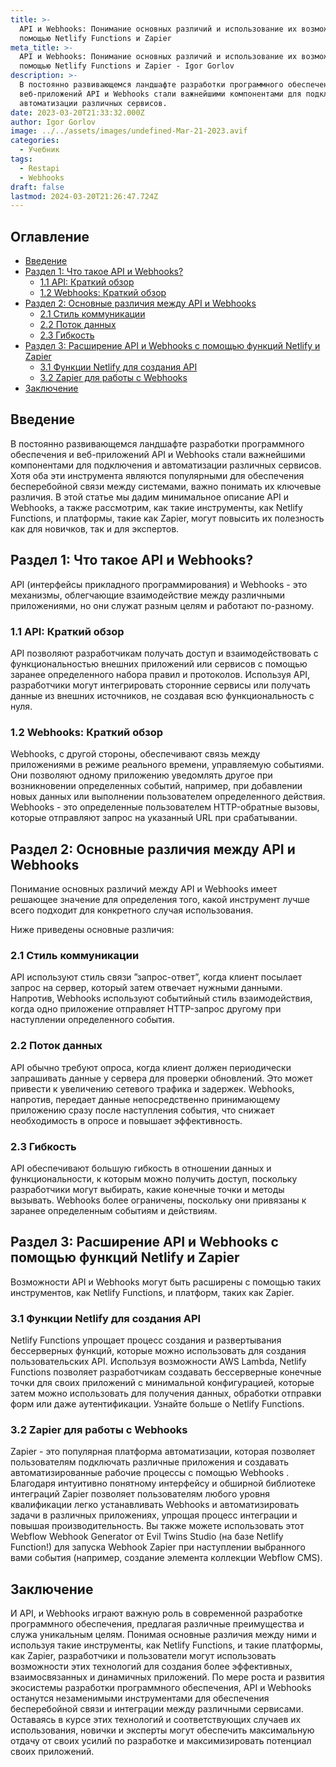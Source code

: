 ```yaml
---
title: >-
  API и Webhooks: Понимание основных различий и использование их возможностей с
  помощью Netlify Functions и Zapier
meta_title: >-
  API и Webhooks: Понимание основных различий и использование их возможностей с
  помощью Netlify Functions и Zapier - Igor Gorlov
description: >-
  В постоянно развивающемся ландшафте разработки программного обеспечения и
  веб-приложений API и Webhooks стали важнейшими компонентами для подключения и
  автоматизации различных сервисов.
date: 2023-03-20T21:33:32.000Z
author: Igor Gorlov
image: ../../assets/images/undefined-Mar-21-2023.avif
categories:
  - Учебник
tags:
  - Restapi
  - Webhooks
draft: false
lastmod: 2024-03-20T21:26:47.724Z
---
```


<!-- wp:rank-math/toc-block {"title":"Оглавление","headings":[{"key":"d3619f0b-c39e-490f-bdfa-4c5ef15ff6d6","content":"Введение","level":2,"link":"#введение","disable":false,"isUpdated":false,"isGeneratedLink":true},{"key":"cae68e33-d91a-49fd-9f11-a9d2da5da6df","content":"Раздел 1: Что такое API и Webhooks?","level":2,"link":"#раздел-1-что-такое-api-и-webhooks","disable":false,"isUpdated":false,"isGeneratedLink":true},{"key":"392a44e6-22d6-4d96-a83d-7ebeffd60663","content":"1.1 API: Краткий обзор","level":3,"link":"#1-1-api-краткий-обзор","disable":false,"isUpdated":false,"isGeneratedLink":true},{"key":"6277ab5c-ae35-42b5-9eab-e8da67370b3c","content":"1.2 Webhooks: Краткий обзор","level":3,"link":"#1-2-webhooks-краткий-обзор","disable":false,"isUpdated":false,"isGeneratedLink":true},{"key":"bddf9ee4-7857-42a0-96a7-fe07955d4f36","content":"Раздел 2: Основные различия между API и Webhooks","level":2,"link":"#раздел-2-основные-различия-между-api-и-webhooks","disable":false,"isUpdated":false,"isGeneratedLink":true},{"key":"04f14f95-f156-43a2-a7ee-f84aa6f4b8e2","content":"2.1 Стиль коммуникации","level":3,"link":"#2-1-стиль-коммуникации","disable":false,"isUpdated":false,"isGeneratedLink":true},{"key":"0a2f10ca-408f-4549-be5f-28be7b08a177","content":"2.2 Поток данных","level":3,"link":"#2-2-поток-данных","disable":false,"isUpdated":false,"isGeneratedLink":true},{"key":"ce45863d-11b2-4c73-a5c1-990395c86fdd","content":"2.3 Гибкость","level":3,"link":"#2-3-гибкость","disable":false,"isUpdated":false,"isGeneratedLink":true},{"key":"9cb40b3b-35bb-43b8-918d-c9c2688f472f","content":"Раздел 3: Расширение API и Webhooks с помощью функций Netlify и Zapier","level":2,"link":"#раздел-3-расширение-api-и-webhooks-с-помощью-функций-netlify-и-zapier","disable":false,"isUpdated":false,"isGeneratedLink":true},{"key":"0dceb979-40fe-4048-b574-38ce9d13e948","content":"3.1 Функции Netlify для создания API","level":3,"link":"#3-1-функции-netlify-для-создания-api","disable":false,"isUpdated":false,"isGeneratedLink":true},{"key":"b1dcd932-7dea-4d7b-9f88-7cfce488089b","content":"3.2 Zapier для работы с Webhooks ","level":3,"link":"#3-2-zapier-для-работы-с-webhooks","disable":false,"isUpdated":false,"isGeneratedLink":true},{"key":"a441b74d-c120-48c1-8e03-198302bf5846","content":"Заключение","level":2,"link":"#заключение","disable":false,"isUpdated":false,"isGeneratedLink":true}],"listStyle":"ul"} -->
<div class="wp-block-rank-math-toc-block" id="rank-math-toc"><h2>Оглавление</h2><nav><ul><li class=""><a href="#введение">Введение</a></li><li class=""><a href="#раздел-1-что-такое-api-и-webhooks">Раздел 1: Что такое API и Webhooks?</a><ul><li class=""><a href="#1-1-api-краткий-обзор">1.1 API: Краткий обзор</a></li><li class=""><a href="#1-2-webhooks-краткий-обзор">1.2 Webhooks: Краткий обзор</a></li></ul></li><li class=""><a href="#раздел-2-основные-различия-между-api-и-webhooks">Раздел 2: Основные различия между API и Webhooks</a><ul><li class=""><a href="#2-1-стиль-коммуникации">2.1 Стиль коммуникации</a></li><li class=""><a href="#2-2-поток-данных">2.2 Поток данных</a></li><li class=""><a href="#2-3-гибкость">2.3 Гибкость</a></li></ul></li><li class=""><a href="#раздел-3-расширение-api-и-webhooks-с-помощью-функций-netlify-и-zapier">Раздел 3: Расширение API и Webhooks с помощью функций Netlify и Zapier</a><ul><li class=""><a href="#3-1-функции-netlify-для-создания-api">3.1 Функции Netlify для создания API</a></li><li class=""><a href="#3-2-zapier-для-работы-с-webhooks">3.2 Zapier для работы с Webhooks </a></li></ul></li><li class=""><a href="#заключение">Заключение</a></li></ul></nav></div>
<!-- /wp:rank-math/toc-block -->

<h2 class="wp-block-heading" id="введение">Введение</h2>

В постоянно развивающемся ландшафте разработки программного обеспечения и веб-приложений API и Webhooks стали важнейшими компонентами для подключения и автоматизации различных сервисов. Хотя оба эти инструмента являются популярными для обеспечения бесперебойной связи между системами, важно понимать их ключевые различия. В этой статье мы дадим минимальное описание API и Webhooks, а также рассмотрим, как такие инструменты, как Netlify Functions, и платформы, такие как Zapier, могут повысить их полезность как для новичков, так и для экспертов.

<h2 class="wp-block-heading" id="раздел-1-что-такое-api-и-webhooks">Раздел 1: Что такое API и Webhooks?</h2>

API (интерфейсы прикладного программирования) и Webhooks - это механизмы, облегчающие взаимодействие между различными приложениями, но они служат разным целям и работают по-разному.

<!-- wp:heading {"level":3} -->
<h3 class="wp-block-heading" id="1-1-api-краткий-обзор">1.1 API: Краткий обзор</h3>

API позволяют разработчикам получать доступ и взаимодействовать с функциональностью внешних приложений или сервисов с помощью заранее определенного набора правил и протоколов. Используя API, разработчики могут интегрировать сторонние сервисы или получать данные из внешних источников, не создавая всю функциональность с нуля.

<!-- wp:heading {"level":3} -->
<h3 class="wp-block-heading" id="1-2-webhooks-краткий-обзор">1.2 Webhooks: Краткий обзор</h3>

Webhooks, с другой стороны, обеспечивают связь между приложениями в режиме реального времени, управляемую событиями. Они позволяют одному приложению уведомлять другое при возникновении определенных событий, например, при добавлении новых данных или выполнении пользователем определенного действия. Webhooks - это определенные пользователем HTTP-обратные вызовы, которые отправляют запрос на указанный URL при срабатывании.

<h2 class="wp-block-heading" id="раздел-2-основные-различия-между-api-и-webhooks">Раздел 2: Основные различия между API и Webhooks</h2>

Понимание основных различий между API и Webhooks имеет решающее значение для определения того, какой инструмент лучше всего подходит для конкретного случая использования.

Ниже приведены основные различия:

<!-- wp:heading {"level":3} -->
<h3 class="wp-block-heading" id="2-1-стиль-коммуникации">2.1 Стиль коммуникации</h3>

API используют стиль связи ”запрос-ответ”, когда клиент посылает запрос на сервер, который затем отвечает нужными данными. Напротив, Webhooks используют событийный стиль взаимодействия, когда одно приложение отправляет HTTP-запрос другому при наступлении определенного события.

<!-- wp:heading {"level":3} -->
<h3 class="wp-block-heading" id="2-2-поток-данных">2.2 Поток данных</h3>

API обычно требуют опроса, когда клиент должен периодически запрашивать данные у сервера для проверки обновлений. Это может привести к увеличению сетевого трафика и задержек. Webhooks, напротив, передает данные непосредственно принимающему приложению сразу после наступления события, что снижает необходимость в опросе и повышает эффективность.

<!-- wp:heading {"level":3} -->
<h3 class="wp-block-heading" id="2-3-гибкость">2.3 Гибкость</h3>

API обеспечивают большую гибкость в отношении данных и функциональности, к которым можно получить доступ, поскольку разработчики могут выбирать, какие конечные точки и методы вызывать. Webhooks более ограничены, поскольку они привязаны к заранее определенным событиям и действиям.

<h2 class="wp-block-heading" id="раздел-3-расширение-api-и-webhooks-с-помощью-функций-netlify-и-zapier">Раздел 3: Расширение API и Webhooks с помощью функций Netlify и Zapier</h2>

Возможности API и Webhooks могут быть расширены с помощью таких инструментов, как Netlify Functions, и платформ, таких как Zapier.

<!-- wp:heading {"level":3} -->
<h3 class="wp-block-heading" id="3-1-функции-netlify-для-создания-api">3.1 Функции Netlify для создания API</h3>

Netlify Functions упрощает процесс создания и развертывания бессерверных функций, которые можно использовать для создания пользовательских API. Используя возможности AWS Lambda, Netlify Functions позволяет разработчикам создавать бессерверные конечные точки для своих приложений с минимальной конфигурацией, которые затем можно использовать для получения данных, обработки отправки форм или даже аутентификации. Узнайте больше о Netlify Functions.

<!-- wp:heading {"level":3} -->
<h3 class="wp-block-heading" id="3-2-zapier-для-работы-с-webhooks">3.2 Zapier для работы с Webhooks </h3>

Zapier - это популярная платформа автоматизации, которая позволяет пользователям подключать различные приложения и создавать автоматизированные рабочие процессы с помощью Webhooks . Благодаря интуитивно понятному интерфейсу и обширной библиотеке интеграций Zapier позволяет пользователям любого уровня квалификации легко устанавливать Webhooks и автоматизировать задачи в различных приложениях, упрощая процесс интеграции и повышая производительность. Вы также можете использовать этот Webflow Webhook Generator от Evil Twins Studio (на базе Netlify Function!) для запуска Webhook Zapier при наступлении выбранного вами события (например, создание элемента коллекции Webflow CMS).

<h2 class="wp-block-heading" id="заключение">Заключение</h2>

И API, и Webhooks играют важную роль в современной разработке программного обеспечения, предлагая различные преимущества и служа уникальным целям. Понимая основные различия между ними и используя такие инструменты, как Netlify Functions, и такие платформы, как Zapier, разработчики и пользователи могут использовать возможности этих технологий для создания более эффективных, взаимосвязанных и динамичных приложений. По мере роста и развития экосистемы разработки программного обеспечения, API и Webhooks останутся незаменимыми инструментами для обеспечения бесперебойной связи и интеграции между различными сервисами. Оставаясь в курсе этих технологий и соответствующих случаев их использования, новички и эксперты могут обеспечить максимальную отдачу от своих усилий по разработке и максимизировать потенциал своих приложений.
